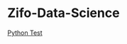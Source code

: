 # Zifo-Data-Science

[Python Test](https://colab.research.google.com/github/natacourby/blob/Zifo-Data-Science/jupyter_notebooks/Python_Developer_Test.ipynb) 
